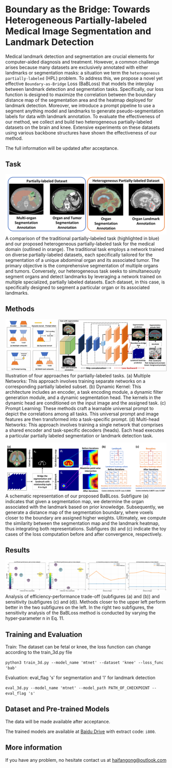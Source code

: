 # Boundary as the Bridge: Towards Heterogeneous Partially-labeled Medical Image Segmentation and Landmark Detection
Medical landmark detection and segmentation are crucial elements for computer-aided diagnosis and treatment. However, a common challenge arises because many datasets are exclusively annotated with either landmarks or segmentation masks: a situation we term the `heterogeneous partially-labeled` (HPL) problem.
To address this, we propose a novel yet effective `Boundary-as-Bridge` Loss (BaBLoss) that models the interplay between landmark detection and segmentation tasks. Specifically, our loss function is designed to maximize the correlation between the boundary distance map of the segmentation area and the heatmap deployed for landmark detection.
Moreover, we introduce a prompt pipeline to use a segment anything model and landmarks to generate pseudo-segmentation labels for data with landmark annotation. To evaluate the effectiveness of our method, we collect and build two heterogeneous partially-labeled datasets on the brain and knee. Extensive experiments on these datasets using various backbone structures have shown the effectiveness of our method.

The full information will be updated after acceptance.

## Task
![Setting](img/task.png)
A comparison of the traditional partially-labeled task (highlighted in blue) and our proposed heterogeneous partially-labeled task for the medical domain (outlined in orange). The traditional task employs a network trained on diverse partially-labeled datasets, each specifically tailored for the segmentation of a unique abdominal organ and its associated tumor. The primary objective is the comprehensive segmentation of multiple organs and tumors. Conversely, our heterogeneous task seeks to simultaneously segment organs and detect landmarks by leveraging a network trained on multiple specialized, partially labeled datasets. Each dataset, in this case, is specifically designed to segment a particular organ or its associated landmarks.

## Methods
![Methods](img/methods.png)
Illustration of four approaches for partially-labeled tasks. (a) Multiple Networks: This approach involves training separate networks on a corresponding partially labeled subset. (b) Dynamic Kernel: This architecture includes an encoder, a task encoding module, a dynamic filter generation module, and a dynamic segmentation head. The kernels in the dynamic head are conditioned on the input image and the assigned task. (c) Prompt Learning: These methods craft a learnable universal prompt to depict the correlations among all tasks. This universal prompt and image features are then transformed into a task-specific prompt. (d) Multi-head Networks: This approach involves training a single network that comprises a shared encoder and task-specific decoders (heads). Each head executes a particular partially labeled segmentation or landmark detection task.

![BaBLoss](img/babloss.png)
A schematic representation of our proposed BaBLoss. Subfigure (a) indicates that given a segmentation map, we determine the organ associated with the landmark based on prior knowledge. Subsequently, we generate a distance map of the segmentation boundary, where voxels closer to the boundary are assigned higher weights. Ultimately, we compute the similarity between the segmentation map and the landmark heatmap, thus integrating both representations. Subfigures (b) and (c) indicate the toy cases of the loss computation before and after convergence, respectively.

## Results
![Results](img/results.png)
Analysis of efficiency-performance trade-off (subfigures (a) and (b)) and sensitivity (subfigures (c) and (d)). Methods closer to the upper left perform better in the two subfigures on the left. In the right two subfigures, the sensitivity analysis of the BaBLoss method is conducted by varying the hyper-parameter n in Eq. 11.

## Training and Evaluation
Train: The dataset can be fetal or knee, the loss function can change according to the train_3d.py file

``python3 train_3d.py --model_name 'mtnet' --dataset 'knee' --loss_func 'bab'``

Evaluation: eval_flag 's' for segmentation and 'l' for landmark detection

``eval_3d.py --model_name 'mtnet' --model_path PATH_OF_CHECKPOINT --eval_flag 's'``

## Dataset and Pre-trained Models
The data will be made available after acceptance.

The trained models are available at [Baidu Drive](https://pan.baidu.com/s/1U4ohCzTkSVv4My5mcxUrJg) with extract code: `i800`.

## More information
If you have any problem, no hesitate contact us at haifangong@outlook.com
